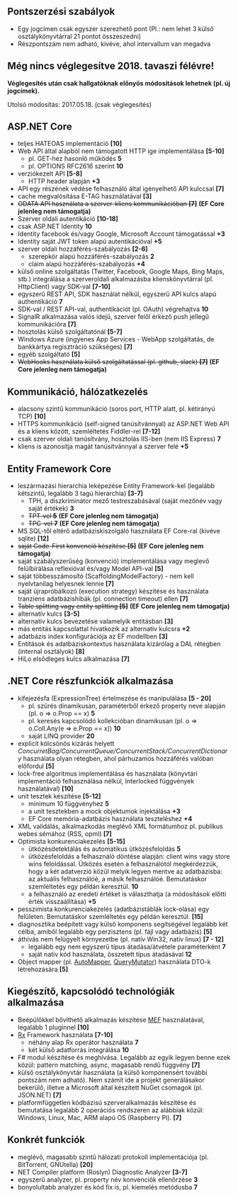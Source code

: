 ## Pontszerzési szabályok

*   Egy jogcímen csak egyszer szerezhető pont (Pl.: nem lehet 3 külső osztálykönyvtárral 21 pontot összeszedni)
*   Részpontszám nem adható, kivéve, ahol intervallum van megadva

## **Még nincs véglegesítve 2018. tavaszi félévre!**

**Véglegesítés után csak hallgatóknak előnyös módosítások lehetnek (pl. új jogcímek).**

Utolsó módosítás: 2017.05.18. (csak véglegesítés)

## ASP.NET Core
*  teljes HATEOAS implementáció **\[10\]**
*  Web API által alapból nem támogatott HTTP ige implementálása **\[5-10\]**
   * pl. GET-hez hasonló működés **5**
   * pl. OPTIONS RFC2616 szerint **10**
* verziókezelt API **\[5-8\]**
   * HTTP header alapján **+3**
* API egy részének védése felhasználó által igényelhető API kulccsal **\[7\]**
* cache megvalósítása E-TAG használatával **\[3\]**
* ~~ODATA API használata a szerver-kliens kommunikációban **\[7\]**~~  ****(EF Core jelenleg nem támogatja)****
* Szerver oldali autentikáció **\[10-18\]**
* csak ASP.NET Identity **10**
* Identity facebook és/vagy Google, Microsoft Account támogatással **+3**
* Identity saját JWT token alapú autentikációval **+5**
* szerver oldali hozzáférés-szabályozás **\[2-6\]**
    * szerepkör alapú hozzáférés-szabályozás **2**
    * claim alapú hozzáférés-szabályozás **+4**
* külső online szolgáltatás (Twitter, Facebook, Google Maps, Bing Maps, stb.) integrálása a szerveroldali alkalmazásba klienskönyvtárral (pl. HttpClient) vagy SDK-val **\[7-10\]**
*   egyszerű REST API, SDK használat nélkül, egyszerű API kulcs alapú authentikáció **7**
*   SDK-val / REST API-val, authentikációt (pl. OAuth) végrehajtva **10**
*   SignalR alkalmazása valós idejű, szerver felől érkező push jellegű kommunikációra **\[7\]**
*   hosztolás külső szolgáltatónál **\[5-7\]**
*   Windows Azure (ingyenes App Services - WebApp szolgáltatás, de bankkártya regisztráció szükséges) **\[7\]**
*   egyéb szolgáltató **\[5\]**
* ~~WebHooks használata külső szolgáltatással (pl. github, slack) **\[7\]**~~  ******(EF Core jelenleg nem támogatja)******
## Kommunikáció, hálózatkezelés
* alacsony szintű kommunikáció (soros port,  HTTP alatt, pl. kétirányú TCP) **\[10\]**
* HTTPS kommunikáció (self-signed tanúsítvánnyal) az ASP.NET Web API és a kliens között, szemléltetés Fiddler-rel **\[7-12\]**
*  csak szerver oldali tanúsítvány, hosztolás IIS-ben (nem IIS Express) **7**
*  kliens is azonosítja magát tanúsítvánnyal a szerver felé **+5**

## Entity Framework Core
* leszármazási hierarchia leképezése Entity Framework-kel (legalább kétszintű, legalább 3 tagú hierarchia) **\[3-7\]**
  * TPH, a diszkriminátor mező testreszabásával (saját mezőnév vagy saját értékek) **3**
  * ~~TPT-vel **5**~~ **(EF Core jelenleg nem támogatja)**
  * ~~TPC-vel **7**~~ ****(EF Core jelenleg nem támogatja)****
*   MS SQL-től eltérő adatbáziskiszolgáló használata EF Core-ral (kivéve sqlite) **\[12\]**
*   ~~saját Code-First konvenció készítése **\[5\]**~~  ******(EF Core jelenleg nem támogatja)******
*   saját szabályszerűség (konvenció) implementálása vagy meglevő felülbírálása reflexióval és/vagy Model API-val **\[5\]**
*   saját többesszámosító (ScaffoldingModelFactory) - nem kell nyelvtanilag helyesnek lennie **\[7\]**
*   saját újrapróbálkozó (execution strategy) készítése és használata tranziens adatbázishibák (pl. connection timeout) ellen **\[7\]**
*   ~~Table splitting vagy entity splitting **\[5\]**~~  ******(EF Core jelenleg nem támogatja)******
*   alternatív kulcs **\[3-5\]**
*   alternatív kulcs bevezetése valamelyik entitásban **\[3\]**      
*   más entitás kapcsolattal hivatkozik az alternatív kulcsra **+2**
*   adatbázis index konfigurációja az EF modellben **\[3\]**
*   Entitások és adatbáziskontextus használata kizárólag a DAL rétegben (internal osztályok) **\[8\]**
*   HiLo elsődleges kulcs alkalmazása **\[7\]**
## .NET Core részfunkciók alkalmazása
*   kifejezésfa (ExpressionTree) értelmezése és manipulálása **\[5 - 20\]**
    *   pl. szűrés dinamikusan, paraméterből érkező property neve alapján (pl. o => o.Prop == x) **5**
    *   pl. keresés kapcsolódó kollekcióban dinamikusan (pl. o => o.Coll.Any(e => e.Prop == x)) **10**
    *   saját LINQ provider **20**
*   explicit kölcsönös kizárás helyett _ConcurretBag/ConcurrentQueue/ConcurrentStack/ConcurrentDictionary_ használata olyan rétegben, ahol párhuzamos hozzáférés valóban előfordul **\[5\]**
*   lock-free algoritmus implementálása és használata (könyvtári implementáció felhasználása nélkül, Interlocked függvények használatával) **\[10\]**
* unit tesztek készítése  **\[5-12\]**
  * minimum 10 függvényhez **5**
  * a unit tesztekben a mock objektumok injektálása **+3**
  * EF Core memória-adatbázis használata teszteléshez **+4**
*   XML validálás, alkalmazkodás meglévő XML formátumhoz pl. publikus webes sémához (RSS, opml) **\[7\]**
* Optimista konkurenciakezelés **\[5-15\]**
  * ütközésdetektálás és automatikus ütközésfeloldás **5**
  * ütközésfeloldás a felhasználó döntése alapján: client wins vagy store wins feloldással. Ütközés esetén a felhasználótól megkérdezzük, hogy a két adatverzió közül melyik legyen mentve az adatbázisba: az aktuális felhasználóé, a másik felhasználóé. Bemutatáskor szemléltetés egy példán keresztül. **10**
  * a felhasználó az eredeti értéket is választhatja (a módosítások előtti érték visszaállítása) **+5**
*   pesszimista konkurenciakezelés (adatbázistáblák lock-olása) egy felületen. Bemutatáskor szemléltetés egy példán keresztül. **\[15\]**
*   diagnosztika beépített vagy külső komponens segítségével legalább két célba, amiből legalább egy perzisztens (pl. fájl vagy adatbázis) **\[5\]**
*   áthívás nem felügyelt környezetbe (pl. natív Win32, natív linux) **\[7 - 12\]**
    *   legalább egy nem egyszerű típus átadása/átvétele paraméterként **7**
    *   saját natív kód használata, összetett típus átadásával **12**
*    Object mapper (pl. [AutoMapper](http://automapper.org/), [QueryMutator](https://www.nuget.org/packages/QueryMutator/1.3.1)) használata DTO-k létrehozására **\[5\]**

## Kiegészítő, kapcsolódó technológiák alkalmazása
*   Beépülőkkel bővíthető alkalmazás készítése [MEF](http://msdn.microsoft.com/en-us/library/dd460648.aspx) használatával, legalább 1 pluginnel **\[10\]**
*   [Rx](http://msdn.microsoft.com/en-us/data/gg577609) Framework használata **\[7-10\]**
    *   néhány alap Rx operátor használata **7**
    *   két külső adatforrás integrálása **10**
*   F# modul készítése és meghívása. Legalább az egyik legyen benne ezek közül: pattern matching, async, magasabb rendű függvény **\[7\]**
*   külső osztálykönyvtár használata (a külső komponensért további pontszám nem adható). Nem számít ide a projekt generálásakor bekerülő, illetve a Microsoft által készített NuGet csomagok (pl. JSON.NET) **\[7\]**
*   platformfüggetlen kódbázisú szerveralkalmazás készítése és bemutatása legalább 2 operációs rendszeren az alábbiak közül: Windows, Linux, Mac, ARM alapú OS (Raspberry Pi). **\[7\]**
## Konkrét funkciók
*   meglévő, magasabb szintű hálózati protokoll implementációja (pl. BitTorrent, GNUtella) **\[20\]**
*   NET Compiler platform (Roslyn) Diagnostic Analyzer **\[3-7\]**
*   egyszerű analyzer, pl. property név konvenciók ellenőrzése **3**
*   bonyolultabb analyzer és kód fix is, pl. kiemelés metódusba **7**
